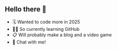 ## Hello there 👋

- 🗓 Wanted to code more in 2025
- 👨‍🎓 So currently learning GitHub
- 📋 Will probably make a blog and a video game
- 💬 Chat with me!

<!--
**FrankyNFurter/FrankyNFurter** is a ✨ _special_ ✨ repository because its `README.md` (this file) appears on your GitHub profile.

Here are some ideas to get you started:

- 🔭 I’m currently working on ...
- 🌱 I’m currently learning ...
- 👯 I’m looking to collaborate on ...
- 🤔 I’m looking for help with ...
- 💬 Ask me about ...
- 📫 How to reach me: ...
- 😄 Pronouns: ...
- ⚡ Fun fact: ...
-->
